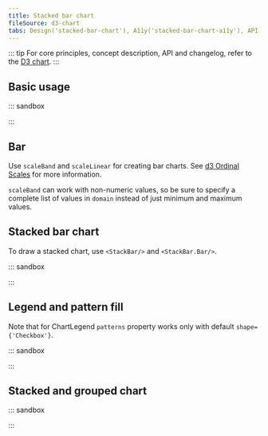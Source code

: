 ```yaml
---
title: Stacked bar chart
fileSource: d3-chart
tabs: Design('stacked-bar-chart'), A11y('stacked-bar-chart-a11y'), API('stacked-bar-chart-api'), Examples('stacked-bar-chart-d3-code'), Changelog('d3-chart-changelog')
---
```


::: tip
For core principles, concept description, API and changelog, refer to the [D3 chart](/data-display/d3-chart/d3-chart).
:::

## Basic usage

::: sandbox

<script lang="tsx">
  export Demo from './examples/basic-usage.tsx';
</script>

:::

## Bar

Use `scaleBand` and `scaleLinear` for creating bar charts. See [d3 Ordinal Scales](https://github.com/d3/d3-scale#ordinal-scales) for more information.

`scaleBand` can work with non-numeric values, so be sure to specify a complete list of values in `domain` instead of just minimum and maximum values.

## Stacked bar chart

To draw a stacked chart, use `<StackBar/>` and `<StackBar.Bar/>`.

::: sandbox

<script lang="tsx">
  export Demo from './examples/stacked-bar-chart.tsx';
</script>

:::

## Legend and pattern fill

Note that for ChartLegend `patterns` property works only with default `shape={'Checkbox'}`.

::: sandbox

<script lang="tsx">
  export Demo from './examples/legend-and-pattern-fill.tsx';
</script>

:::

## Stacked and grouped chart

::: sandbox

<script lang="tsx">
  export Demo from 'stories/components/d3-chart/docs/examples/StackedGroupedBar.tsx';
</script>

:::

